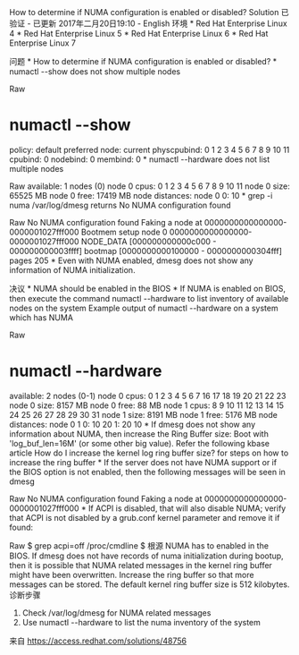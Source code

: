 How to determine if NUMA configuration is enabled or disabled?
Solution 已验证 - 已更新 2017年二月20日19:10 -
English
环境
	* 
Red Hat Enterprise Linux 4
	* 
Red Hat Enterprise Linux 5
	* 
Red Hat Enterprise Linux 6
	* 
Red Hat Enterprise Linux 7


问题
	* 
How to determine if NUMA configuration is enabled or disabled?
	* 
numactl --show does not show multiple nodes


Raw
# numactl --show
policy: default
preferred node: current
physcpubind: 0 1 2 3 4 5 6 7 8 9 10 11
cpubind: 0
nodebind: 0
membind: 0
	* 
numactl --hardware does not list multiple nodes


Raw
available: 1 nodes (0)
node 0 cpus: 0 1 2 3 4 5 6 7 8 9 10 11
node 0 size: 65525 MB
node 0 free: 17419 MB
node distances:
node 0
0: 10
	* 
grep -i numa /var/log/dmesg returns No NUMA configuration found


Raw
No NUMA configuration found
Faking a node at 0000000000000000-0000001027fff000
Bootmem setup node 0 0000000000000000-0000001027fff000
NODE_DATA [000000000000c000 - 000000000003ffff]
bootmap [0000000000100000 - 0000000000304fff] pages 205
	* 
Even with NUMA enabled, dmesg does not show any information of NUMA initialization.


决议
	* 
NUMA should be enabled in the BIOS
	* 
If NUMA is enabled on BIOS, then execute the command numactl --hardware to list inventory of available nodes on the system
Example output of numactl --hardware on a system which has NUMA


Raw
# numactl --hardware
available: 2 nodes (0-1)
node 0 cpus: 0 1 2 3 4 5 6 7 16 17 18 19 20 21 22 23
node 0 size: 8157 MB
node 0 free: 88 MB
node 1 cpus: 8 9 10 11 12 13 14 15 24 25 26 27 28 29 30 31
node 1 size: 8191 MB
node 1 free: 5176 MB
node distances:
node 0 1
0: 10 20
1: 20 10
	* 
If dmesg does not show any information about NUMA, then increase the Ring Buffer size:
Boot with 'log_buf_len=16M' (or some other big value). Refer the following kbase article How do I increase the kernel log ring buffer size? for steps on how to increase the ring buffer
	* 
If the server does not have NUMA support or if the BIOS option is not enabled, then the following messages will be seen in dmesg


Raw
No NUMA configuration found
Faking a node at 0000000000000000-0000001027fff000
	* 
If ACPI is disabled, that will also disable NUMA; verify that ACPI is not disabled by a grub.conf kernel parameter and remove it if found:


Raw
$ grep acpi=off /proc/cmdline
$
根源
NUMA has to enabled in the BIOS. If dmesg does not have records of numa initialization during bootup, then it is possible that NUMA related messages in the kernel ring buffer might have been overwritten. Increase the ring buffer so that more messages can be stored. The default kernel ring buffer size is 512 kilobytes.
诊断步骤
1. Check /var/log/dmesg for NUMA related messages
2. Use numactl --hardware to list the numa inventory of the system
 
来自 <https://access.redhat.com/solutions/48756>